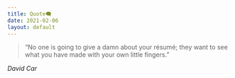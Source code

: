 ```yaml
---
title: Quote🗨️
date: 2021-02-06
layout: default
---
```


> “No one is going to give a damn about your résumé; they want to see what you have made with your own little fingers.” 

*David Car*

